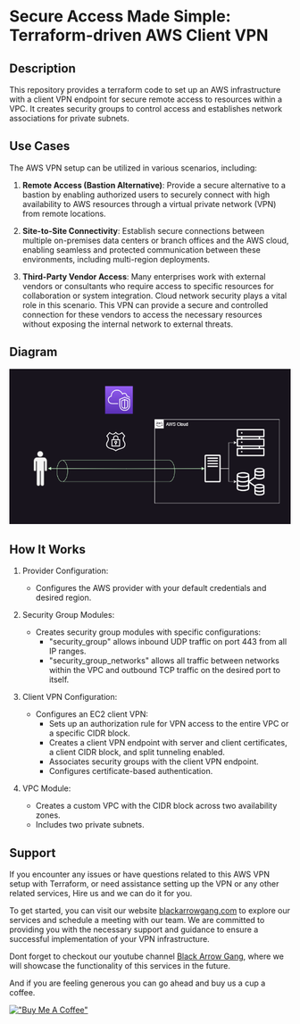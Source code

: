 <!-- 
---
type: "post"
title: "Secure Access Made Simple: Terraform-driven AWS Client VPN"
topic: "Security"
date: "2023-06-28T15:30:00-07:00"
author: "Fernando Reyes"
time: "1 min read"
description: "Discover how to effortlessly establish secure network connectivity and access resources within your AWS Virtual Private Cloud (VPC) using Terraform."
url: "/blog/aws-vpn-client"
---
-->

# **Secure Access Made Simple: Terraform-driven AWS Client VPN**

## **Description**
This repository provides a terraform code to set up an AWS infrastructure with a client VPN endpoint for secure remote access to resources within a VPC. It creates security groups to control access and establishes network associations for private subnets.

## **Use Cases**
The AWS VPN setup can be utilized in various scenarios, including:

1. **Remote Access (Bastion Alternative)**: Provide a secure alternative to a bastion by enabling authorized users to securely connect with high availability to AWS resources through a virtual private network (VPN) from remote locations.

2. **Site-to-Site Connectivity**: Establish secure connections between multiple on-premises data centers or branch offices and the AWS cloud, enabling seamless and protected communication between these environments, including multi-region deployments.

3. **Third-Party Vendor Access**: Many enterprises work with external vendors or consultants who require access to specific resources for collaboration or system integration. Cloud network security plays a vital role in this scenario. This VPN can provide a secure and controlled connection for these vendors to access the necessary resources without exposing the internal network to external threats.

## **Diagram**
![VPN Diagram](https://raw.githubusercontent.com/BlackArrowGang/Arsenal/dev/quiver/aws-vpn-client/diagrams/vpn-diagram.png)

## **How It Works**
1. Provider Configuration:
   - Configures the AWS provider with your default credentials and desired region.

2. Security Group Modules:
   - Creates security group modules with specific configurations:
     - "security_group" allows inbound UDP traffic on port 443 from all IP ranges.
     - "security_group_networks" allows all traffic between networks within the VPC and outbound TCP traffic on the desired port to itself.

3. Client VPN Configuration:
   - Configures an EC2 client VPN:
     - Sets up an authorization rule for VPN access to the entire VPC or a specific CIDR block.
     - Creates a client VPN endpoint with server and client certificates, a client CIDR block, and split tunneling enabled.
     - Associates security groups with the client VPN endpoint.
     - Configures certificate-based authentication.

4. VPC Module:
   - Creates a custom VPC with the CIDR block across two availability zones.
   - Includes two private subnets.

## **Support**
If you encounter any issues or have questions related to this AWS VPN setup with Terraform, or need assistance setting up the VPN or any other related services, Hire us and we can do it for you. 

To get started, you can visit our website [blackarrowgang.com](https://blackarrowgang.com) to explore our services and schedule a meeting with our team. We are committed to providing you with the necessary support and guidance to ensure a successful implementation of your VPN infrastructure.

Dont forget to checkout our youtube channel [Black Arrow Gang](https://www.youtube.com/@blackarrowgang3373), where we will showcase the functionality of this services in the future. 

And if you are feeling generous you can go ahead and buy us a cup a coffee.

[!["Buy Me A Coffee"](https://www.buymeacoffee.com/assets/img/custom_images/orange_img.png)](https://blackarrowgang.com)